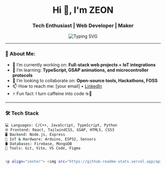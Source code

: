<h1 align="center">Hi 👋, I'm ZEON</h1>
<h3 align="center">Tech Enthusiast | Web Developer | Maker</h3>

<p align="center">
  <img src="https://readme-typing-svg.demolab.com?font=Fira+Code&weight=600&size=24&duration=4000&pause=1000&center=true&width=435&lines=Welcome+to+my+GitHub!;I+love+building+cool+tech.;Let's+create+something+awesome+💻" alt="Typing SVG" />
</p>

---

### 💫 About Me:
- 🔭 I’m currently working on: **Full-stack web projects + IoT integrations**
- 🌱 I’m learning: **TypeScript, GSAP animations, and microcontroller protocols**
- 👯 I’m looking to collaborate on: **Open-source tools, Hackathons, FOSS**
- 📫 How to reach me: [your email] • [LinkedIn](https://linkedin.com/in/yourprofile)
- ⚡ Fun fact: I turn caffeine into code ☕🚀

---

### 🛠️ Tech Stack

```bash
💻 Languages: C/C++, JavaScript, TypeScript, Python  
🌐 Frontend: React, TailwindCSS, GSAP, HTML5, CSS3  
🖥️ Backend: Node.js, Express  
🔌 IoT & Hardware: Arduino, ESP32, Sensors  
🛢️ Databases: Firebase, MongoDB  
🚀 Tools: Git, Vite, VS Code, Figma


<p align="center"> <img src="https://github-readme-stats.vercel.app/api?username=yourusername&show_icons=true&theme=tokyonight" alt="GitHub Stats" /> </p> <p align="center"> <img src="https://streak-stats.demolab.com/?user=yourusername&theme=tokyonight" alt="GitHub Streak" /> </p> <p align="center"> <img src="https://github-readme-stats.vercel.app/api/top-langs/?username=yourusername&layout=compact&theme=tokyonight" alt="Top Languages" /> </p>

